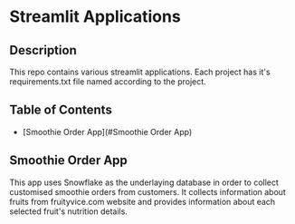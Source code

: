 # Streamlit Applications

## Description

This repo contains various streamlit applications. Each project has it's requirements.txt file named according to the project. 

## Table of Contents

- [Smoothie Order App](#Smoothie Order App)


## Smoothie Order App 

This app uses Snowflake as the underlaying database in order to collect customised smoothie orders from customers. It collects information about fruits from fruityvice.com
website and provides information about each selected fruit's nutrition details. 


